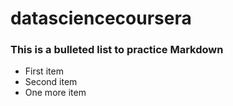 # datasciencecoursera
### This is a bulleted list to practice Markdown
* First item
* Second item
* One more item